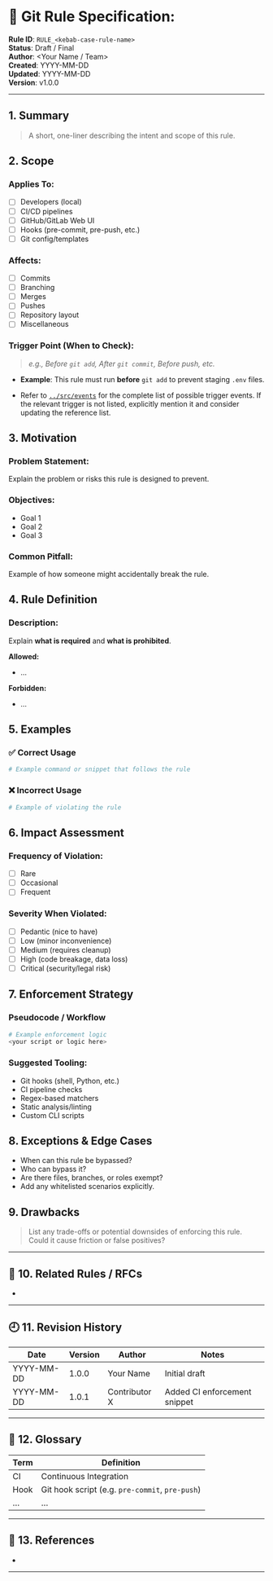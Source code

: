 # 📘 Git Rule Specification: <Rule Title>

**Rule ID**: `RULE_<kebab-case-rule-name>`  
**Status**: Draft / Final  
**Author**: <Your Name / Team>  
**Created**: YYYY-MM-DD  
**Updated**: YYYY-MM-DD  
**Version**: v1.0.0  

---

## 1. Summary

> A short, one-liner describing the intent and scope of this rule.

## 2. Scope

### Applies To:
- [ ] Developers (local)
- [ ] CI/CD pipelines
- [ ] GitHub/GitLab Web UI
- [ ] Hooks (pre-commit, pre-push, etc.)
- [ ] Git config/templates

### Affects:
- [ ] Commits  
- [ ] Branching  
- [ ] Merges  
- [ ] Pushes  
- [ ] Repository layout
- [ ] Miscellaneous

### Trigger Point (When to Check):
> _e.g., Before `git add`, After `git commit`, Before push, etc._

- **Example**: This rule must run **before** `git add` to prevent staging `.env` files.

- Refer to [`../src/events`](../src/events/) for the complete list of possible trigger events. If the relevant trigger is not listed, explicitly mention it and consider updating the reference list.

## 3. Motivation

### Problem Statement:
Explain the problem or risks this rule is designed to prevent.

### Objectives:
- Goal 1  
- Goal 2  
- Goal 3  

### Common Pitfall:
Example of how someone might accidentally break the rule.

## 4. Rule Definition

### Description:
Explain **what is required** and **what is prohibited**.

**Allowed:**  
- …

**Forbidden:**  
- …

## 5. Examples

### ✅ Correct Usage
```bash
# Example command or snippet that follows the rule
```

### ❌ Incorrect Usage
```bash
# Example of violating the rule
```

## 6. Impact Assessment

### Frequency of Violation:
- [ ] Rare  
- [ ] Occasional  
- [ ] Frequent  

### Severity When Violated:
- [ ] Pedantic (nice to have)  
- [ ] Low (minor inconvenience)  
- [ ] Medium (requires cleanup)  
- [ ] High (code breakage, data loss)  
- [ ] Critical (security/legal risk)

## 7. Enforcement Strategy

### Pseudocode / Workflow
```bash
# Example enforcement logic
<your script or logic here>
```

### Suggested Tooling:
- Git hooks (shell, Python, etc.)
- CI pipeline checks
- Regex-based matchers
- Static analysis/linting
- Custom CLI scripts

## 8. Exceptions & Edge Cases

- When can this rule be bypassed?  
- Who can bypass it?  
- Are there files, branches, or roles exempt?  
- Add any whitelisted scenarios explicitly.

## 9. Drawbacks

> List any trade-offs or potential downsides of enforcing this rule.  
> Could it cause friction or false positives?

---

## 🧷 10. Related Rules / RFCs

- <Add any related or dependent rule files>

---

## 🕘 11. Revision History

| Date       | Version | Author        | Notes                         |
|------------|---------|---------------|-------------------------------|
| YYYY-MM-DD | 1.0.0   | Your Name     | Initial draft                 |
| YYYY-MM-DD | 1.0.1   | Contributor X | Added CI enforcement snippet |

---

## 📖 12. Glossary

| Term | Definition |
|------|------------|
| CI   | Continuous Integration |
| Hook | Git hook script (e.g. `pre-commit`, `pre-push`) |
| …    | … |

---

## 🔗 13. References

- <any relevant link or resource>
---

<!-- 
💡 Usage Instructions:
Save each rule as a separate file under a `docs/rules/` directory:
- RULE_no-binary-commits.md
- RULE_branch-name-convention.md
- RULE_protect-main-branch.md
...etc.
-->